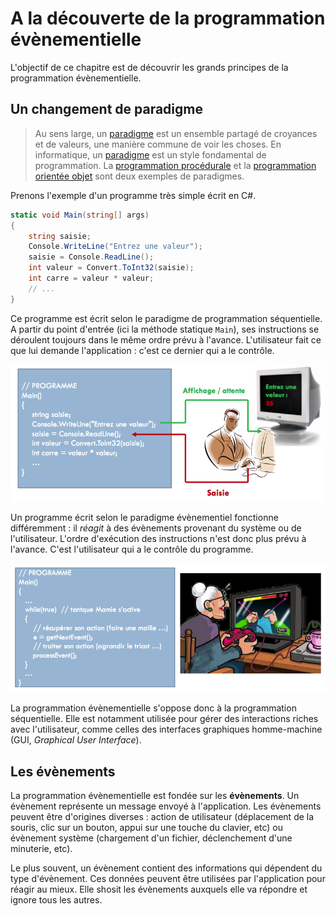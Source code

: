 # A la découverte de la programmation évènementielle

L'objectif de ce chapitre est de découvrir les grands principes de la programmation évènementielle.

## Un changement de paradigme

> Au sens large, un [paradigme](https://fr.wikipedia.org/wiki/Paradigme) est un ensemble partagé de croyances et de valeurs, une manière commune de voir les choses. En informatique, un [paradigme](https://fr.wikipedia.org/wiki/Paradigme_(programmation)) est un style fondamental de programmation. La [programmation procédurale](https://fr.wikipedia.org/wiki/Programmation_proc%C3%A9durale) et la [programmation orientée objet](https://fr.wikipedia.org/wiki/Programmation_orient%C3%A9e_objet) sont deux exemples de paradigmes.

Prenons l'exemple d'un programme très simple écrit en C#.

```csharp
static void Main(string[] args)
{
    string saisie;
    Console.WriteLine("Entrez une valeur");
    saisie = Console.ReadLine();
    int valeur = Convert.ToInt32(saisie);
    int carre = valeur * valeur;
    // ...
}
```

Ce programme est écrit selon le paradigme de programmation séquentielle. A partir du point d'entrée (ici la méthode statique `Main`), ses instructions se déroulent toujours dans le même ordre prévu à l'avance. L'utilisateur fait ce que lui demande l'application : c'est ce dernier qui a le contrôle.

![](../images/prog-sequentielle.png)

Un programme écrit selon le paradigme évènementiel fonctionne différemment : il *réagit* à des évènements provenant du système ou de l'utilisateur. L'ordre d'exécution des instructions n'est donc plus prévu à l'avance. C'est l'utilisateur qui a le contrôle du programme.

![](../images/prog-evenementielle.png)

La programmation évènementielle s'oppose donc à la programmation séquentielle. Elle est notamment utilisée pour gérer des interactions riches avec l'utilisateur, comme celles des interfaces graphiques homme-machine (GUI, *Graphical User Interface*).

## Les évènements

La programmation évènementielle est fondée sur les **évènements**. Un évènement représente un message envoyé à l'application. Les évènements peuvent être d'origines diverses : action de utilisateur (déplacement de la souris, clic sur un bouton, appui sur une touche du clavier, etc) ou évènement système (chargement d'un fichier, déclenchement d'une minuterie, etc).

Le plus souvent, un évènement contient des informations qui dépendent du type d'évènement. Ces données peuvent être utilisées par l'application pour réagir au mieux. Elle shosit les évènements auxquels elle va répondre et ignore tous les autres.